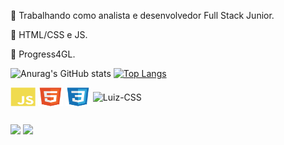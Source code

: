 🔭 Trabalhando como analista e desenvolvedor Full Stack Junior.

🌱 HTML/CSS e JS.

🌱 Progress4GL.

![Anurag's GitHub stats](https://github-readme-stats.vercel.app/api?username=LuizCarlosrsantos&show_icons=true&theme=tokyonight)
[![Top Langs](https://github-readme-stats.vercel.app/api/top-langs/?username=LuizCarlosrsantos&layout=compact&theme=tokyonight)](https://github.com/LuizCarlosrsantos/github-readme-stats)

<div>
  <img align="center" alt="Luiz-Js"   height="30" width="40" src="https://raw.githubusercontent.com/devicons/devicon/master/icons/javascript/javascript-plain.svg">
  <img align="center" alt="Luiz-HTML" height="30" width="40" src="https://raw.githubusercontent.com/devicons/devicon/master/icons/html5/html5-original.svg">
  <img align="center" alt="Luiz-CSS"  height="30" width="40" src="https://raw.githubusercontent.com/devicons/devicon/master/icons/css3/css3-original.svg">
  <img align="center" alt="Luiz-CSS"  height="30" width="40" src="https://avatars.githubusercontent.com/u/6099585?s=280&v=4">
</div>

##

  <a href = "mailto:luizcarlos.goioere@gmail.com"><img src="https://img.shields.io/badge/-Gmail-%23333?style=for-the-badge&logo=gmail&logoColor=white" target="_blank"></a>
  <a href="https://www.linkedin.com/in/luiz-carlos-r-santos-698a16189" target="_blank"><img src="https://img.shields.io/badge/-LinkedIn-%230077B5?style=for-the-badge&logo=linkedin&logoColor=white" target="_blank"></a>
  
<!--
**LuizCarlosrsantos/LuizCarlosrsantos** is a ✨ _special_ ✨ repository because its `README.md` (this file) appears on your GitHub profile.

Here are some ideas to get you started:

- 🔭 I’m currently working on ...
- 🌱 I’m currently learning ...
- 👯 I’m looking to collaborate on ...
- 🤔 I’m looking for help with ...
- 💬 Ask me about ...
- 📫 How to reach me: ...
- 😄 Pronouns: ...
- ⚡ Fun fact: ...
-->
